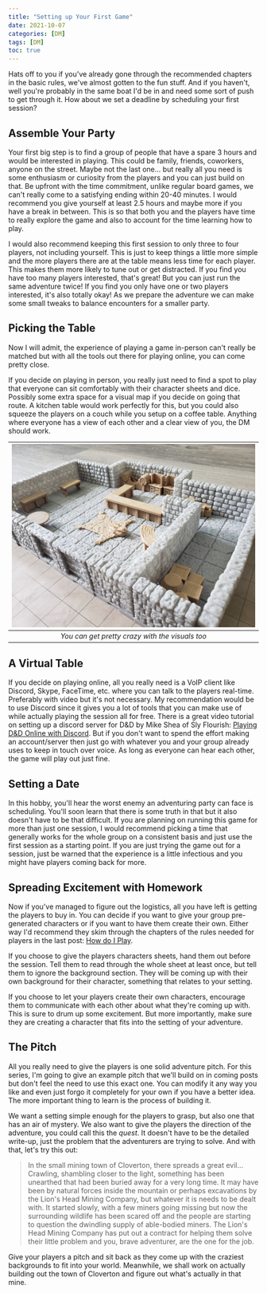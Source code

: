 ```yaml
---
title: "Setting up Your First Game"
date: 2021-10-07
categories: [DM]
tags: [DM]
toc: true
---
```


Hats off to you if you've already gone through the recommended chapters in the basic rules, we've almost gotten to the fun stuff. And if you haven't, well you're probably in the same boat I'd be in and need some sort of push to get through it. How about we set a deadline by scheduling your first session?

## Assemble Your Party

Your first big step is to find a group of people that have a spare 3 hours and would be interested in playing. This could be family, friends, coworkers, anyone on the street. Maybe not the last one... but really all you need is some enthusiasm or curiosity from the players and you can just build on that. Be upfront with the time commitment, unlike regular board games, we can't really come to a satisfying ending within 20-40 minutes. I would recommend you give yourself at least 2.5 hours and maybe more if you have a break in between. This is so that both you and the players have time to really explore the game and also to account for the time learning how to play.

I would also recommend keeping this first session to only three to four players, not including yourself. This is just to keep things a little more simple and the more players there are at the table means less time for each player. This makes them more likely to tune out or get distracted. If you find you have too many players interested, that's great! But you can just run the same adventure twice! If you find you only have one or two players interested, it's also totally okay! As we prepare the adventure we can make some small tweaks to balance encounters for a smaller party.

## Picking the Table

Now I will admit, the experience of playing a game in-person can't really be matched but with all the tools out there for playing online, you can come pretty close.

If you decide on playing in person, you really just need to find a spot to play that everyone can sit comfortably with their character sheets and dice. Possibly some extra space for a visual map if you decide on going that route. A kitchen table would work perfectly for this, but you could also squeeze the players on a couch while you setup on a coffee table. Anything where everyone has a view of each other and a clear view of you, the DM should work.

| ![tavern.jpg](/assets/img/tavern.jpg) |
|:--:|
| *You can get pretty crazy with the visuals too* |

## A Virtual Table

If you decide on playing online, all you really need is a VoIP client like Discord, Skype, FaceTime, etc. where you can talk to the players real-time. Preferably with video but it's not necessary. My recommendation would be to use Discord since it gives you a lot of tools that you can make use of while actually playing the session all for free. There is a great video tutorial on setting up a discord server for D&D by Mike Shea of Sly Flourish: [Playing D&D Online with Discord](https://www.youtube.com/watch?v=_Yg-GyrcccI). But if you don't want to spend the effort making an account/server then just go with whatever you and your group already uses to keep in touch over voice. As long as everyone can hear each other, the game will play out just fine.

## Setting a Date

In this hobby, you'll hear the worst enemy an adventuring party can face is scheduling. You'll soon learn that there is some truth in that but it also doesn't have to be that difficult. If you are planning on running this game for more than just one session, I would recommend picking a time that generally works for the whole group on a consistent basis and just use the first session as a starting point. If you are just trying the game out for a session, just be warned that the experience is a little infectious and you might have players coming back for more.

## Spreading Excitement with Homework

Now if you've managed to figure out the logistics, all you have left is getting the players to buy in. You can decide if you want to give your group pre-generated characters or if you want to have them create their own. Either way I'd recommend they skim through the chapters of the rules needed for players in the last post: [How do I Play](../_posts/2021-09-23-How-do-I-Play.md).

If you choose to give the players characters sheets, hand them out before the session. Tell them to read through the whole sheet at least once, but tell them to ignore the background section. They will be coming up with their own background for their character, something that relates to your setting.

If you choose to let your players create their own characters, encourage them to communicate with each other about what they're coming up with. This is sure to drum up some excitement. But more importantly, make sure they are creating a character that fits into the setting of your adventure.


## The Pitch

All you really need to give the players is one solid adventure pitch. For this series, I'm going to give an example pitch that we'll build on in coming posts but don't feel the need to use this exact one. You can modify it any way you like and even just forgo it completely for your own if you have a better idea. The more important thing to learn is the process of building it.

We want a setting simple enough for the players to grasp, but also one that has an air of mystery. We also want to give the players the direction of the adventure, you could call this the *quest*. It doesn't have to be the detailed write-up, just the problem that the adventurers are trying to solve. And with that, let's try this out:

>In the small mining town of Cloverton, there spreads a great evil... Crawling, shambling closer to the light, something has been unearthed that had been buried away for a very long time. It may have been by natural forces inside the mountain or perhaps excavations by the Lion's Head Mining Company, but whatever it is needs to be dealt with. It started slowly, with a few miners going missing but now the surrounding wildlife has been scared off and the people are starting to question the dwindling supply of able-bodied miners. The Lion's Head Mining Company has put out a contract for helping them solve their little problem and you, brave adventurer, are the one for the job.

Give your players a pitch and sit back as they come up with the craziest backgrounds to fit into your world. Meanwhile, we shall work on actually building out the town of Cloverton and figure out what's actually in that mine.